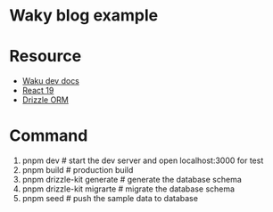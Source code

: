 # Waky blog example

# Resource
* [Waku dev docs](https://waku.gg)
* [React 19](https://react.dev/blog/2024/12/05/react-19)
* [Drizzle ORM](https://orm.drizzle.team/)

# Command
1. pnpm dev # start the dev server and open localhost:3000 for test
2. pnpm build # production build
3. pnpm drizzle-kit generate # generate the database schema
4. pnpm drizzle-kit migrarte # migrate the database schema
5. pnpm seed # push the sample data to database

